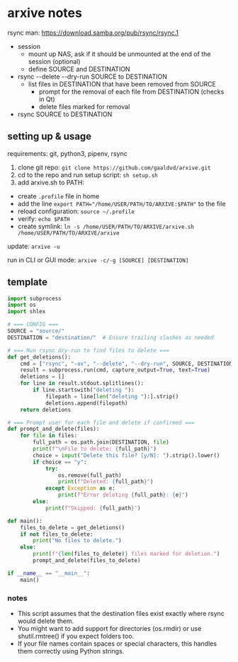 # arxive notes

rsync man: https://download.samba.org/pub/rsync/rsync.1

- session
  - mount up NAS, ask if it should be unmounted at the end of the session (optional) 
  - define SOURCE and DESTINATION
- rsync --delete --dry-run SOURCE to DESTINATION
  - list files in DESTINATION that have been removed from SOURCE
    - prompt for the removal of each file from DESTINATION (checks in Qt)
    - delete files marked for removal
- rsync SOURCE to DESTINATION

## setting up & usage

requirements: git, python3, pipenv, rsync

1. clone git repo: `git clone https://github.com/gaaldvd/arxive.git`
2. cd to the repo and run setup script: `sh setup.sh`
3. add arxive.sh to PATH:
- create `.profile` file in home
- add the line `export PATH="/home/USER/PATH/TO/ARXIVE:$PATH"` to the file
- reload configuration: `source ~/.profile`
- verify: `echo $PATH`
- create symlink: `ln -s /home/USER/PATH/TO/ARXIVE/arxive.sh /home/USER/PATH/TO/ARXIVE/arxive`

update: `arxive -u`

run in CLI or GUI mode: `arxive -c/-g [SOURCE] [DESTINATION]`

## template

```python
import subprocess
import os
import shlex

# === CONFIG ===
SOURCE = "source/"
DESTINATION = "destination/"  # Ensure trailing slashes as needed

# === Run rsync dry-run to find files to delete ===
def get_deletions():
    cmd = ["rsync", "-av", "--delete", "--dry-run", SOURCE, DESTINATION]
    result = subprocess.run(cmd, capture_output=True, text=True)
    deletions = []
    for line in result.stdout.splitlines():
        if line.startswith("deleting "):
            filepath = line[len("deleting "):].strip()
            deletions.append(filepath)
    return deletions

# === Prompt user for each file and delete if confirmed ===
def prompt_and_delete(files):
    for file in files:
        full_path = os.path.join(DESTINATION, file)
        print(f"\nFile to delete: {full_path}")
        choice = input("Delete this file? [y/N]: ").strip().lower()
        if choice == "y":
            try:
                os.remove(full_path)
                print(f"Deleted: {full_path}")
            except Exception as e:
                print(f"Error deleting {full_path}: {e}")
        else:
            print(f"Skipped: {full_path}")

def main():
    files_to_delete = get_deletions()
    if not files_to_delete:
        print("No files to delete.")
    else:
        print(f"{len(files_to_delete)} files marked for deletion.")
        prompt_and_delete(files_to_delete)

if __name__ == "__main__":
    main()
```

### notes

- This script assumes that the destination files exist exactly where rsync would delete them.
- You might want to add support for directories (os.rmdir) or use shutil.rmtree() if you expect folders too.
- If your file names contain spaces or special characters, this handles them correctly using Python strings.
